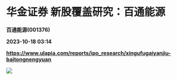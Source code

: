# 华金证券 新股覆盖研究：百通能源
**百通能源(001376)**

**2023-10-18 03:14**

**https://www.ulapia.com/reports/ipo_research/xingufugaiyanjiu-baitongnengyuan**

![](https://img.ulapia.com/thumbnails/ipo_research/20231018/H3_AP202310181601871879_1.jpg)